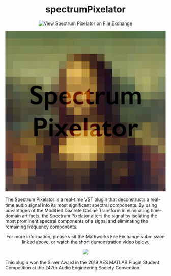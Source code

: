 <div  align="center">

# spectrumPixelator
[![View Spectrum Pixelator on File Exchange](https://www.mathworks.com/matlabcentral/images/matlab-file-exchange.svg)](https://www.mathworks.com/matlabcentral/fileexchange/72449-spectrum-pixelator)

<img width="600px" src="logo.jpg">

</div>

The Spectrum Pixelator is a real-time VST plugin that deconstructs a real-time audio signal into its most significant spectral components. By using advantages of the Modified Discrete Cosine Transform in eliminating time-domain artifacts, the Spectrum Pixelator alters the signal by isolating the most prominent spectral components of a signal and eliminating the remaining frequency components.

<div  align="center">
<p>For more information, please visit the Mathworks File Exchange submission linked above, or watch the short demonstration video below.</p>
<a href="https://youtu.be/tT46hXvSd8Q"><img width="600px" src="docs/img/thumb.png"></a> 
</div>

This plugin won the Silver Award in the 2019 AES MATLAB Plugin Student Competition at the 247th Audio Engineering Society Convention.